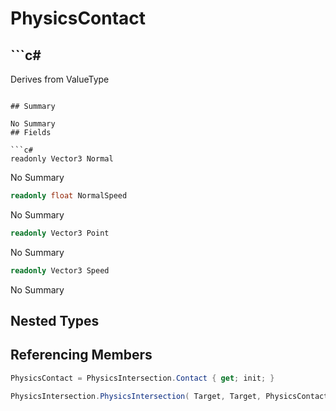 # PhysicsContact

## ```c#
Derives from ValueType
```

## Summary

No Summary
## Fields

```c#
readonly Vector3 Normal
```
No Summary
```c#
readonly float NormalSpeed
```
No Summary
```c#
readonly Vector3 Point
```
No Summary
```c#
readonly Vector3 Speed
```
No Summary
## Nested Types

## Referencing Members

```c#
PhysicsContact = PhysicsIntersection.Contact { get; init; } 
```
```c#
PhysicsIntersection.PhysicsIntersection( Target, Target, PhysicsContact ) 
```
